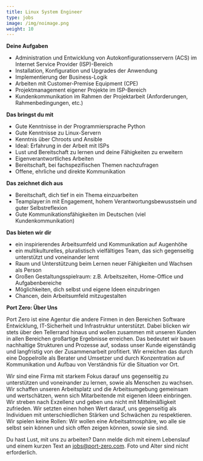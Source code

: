 ```yaml
---
title: Linux System Engineer
type: jobs
image: /img/noimage.png
weight: 10
---
```


**Deine Aufgaben**
- Administration und Entwicklung von Autokonfigurationsservern (ACS) im Internet Service Provider (ISP)-Bereich
- Installation, Konfiguration und Upgrades der Anwendung
- Implementierung der Business-Logik
- Arbeiten mit Customer-Premise Equipment (CPE)
- Projektmanagement eigener Projekte im ISP-Bereich
- Kundenkommunikation im Rahmen der Projektarbeit (Anforderungen, Rahmenbedingungen, etc.)

**Das bringst du mit**
- Gute Kenntnisse in der Programmiersprache Python
- Gute Kenntnisse zu Linux-Servern
- Kenntnis über Chroots und Ansible
- Ideal: Erfahrung in der Arbeit mit ISPs
- Lust und Bereitschaft zu lernen und deine Fähigkeiten zu erweitern
- Eigenverantwortliches Arbeiten
- Bereitschaft, bei fachspezifischen Themen nachzufragen
- Offene, ehrliche und direkte Kommunikation

**Das zeichnet dich aus**
- Bereitschaft, dich tief in ein Thema einzuarbeiten
- Teamplayer:in mit Engagement, hohem Verantwortungsbewusstsein und guter Selbstreflexion
- Gute Kommunikationsfähigkeiten im Deutschen (viel Kundenkommunikation)

**Das bieten wir dir**
- ein inspirierendes Arbeitsumfeld und Kommunikation auf Augenhöhe
- ein multikulturelles, pluralistisch vielfältiges Team, das sich gegenseitig unterstützt und voneinander lernt
- Raum und Unterstützung beim Lernen neuer Fähigkeiten und Wachsen als Person
- Großen Gestaltungsspielraum: z.B. Arbeitszeiten, Home-Office und Aufgabenbereiche
- Möglichkeiten, dich selbst und eigene Ideen einzubringen
- Chancen, dein Arbeitsumfeld mitzugestalten

**Port Zero: Über Uns**

Port Zero ist eine Agentur die andere Firmen in den Bereichen Software Entwicklung, IT-Sicherheit
und Infrastruktur unterstützt. Dabei blicken wir stets über den Tellerrand hinaus und wollen
zusammen mit unseren Kunden in allen Bereichen großartige Ergebnisse erreichen. Das bedeutet wir
bauen nachhaltige Strukturen und Prozesse auf, sodass unser Kunde eigenständig und langfristig von
der Zusammenarbeit profitiert. Wir erreichen das durch eine Doppelrolle als Berater und Umsetzer und
durch Konzentration auf Kommunikation und Aufbau von Verständnis für die Situation vor Ort.

Wir sind eine Firma mit starkem Fokus darauf uns gegenseitig zu unterstützen und voneinander zu
lernen, sowie als Menschen zu wachsen. Wir schaffen unseren Arbeitsplatz und die Arbeitsumgebung
gemeinsam und wertschätzen, wenn sich Mitarbeitende mit eigenen Ideen einbringen. Wir streben nach
Exzellenz und geben uns nicht mit Mittelmäßigkeit zufrieden. Wir setzten einen hohen Wert darauf,
uns gegenseitig als Individuen mit unterschiedlichen Stärken und Schwächen zu respektieren. Wir
spielen keine Rollen: Wir wollen eine Arbeitsatmosphäre, wo alle sie selbst sein können und sich
offen zeigen können, sowie sie sind.

Du hast Lust, mit uns zu arbeiten? Dann melde dich mit einem Lebenslauf und einem kurzen Text an
jobs@port-zero.com. Foto und Alter sind nicht erforderlich.
